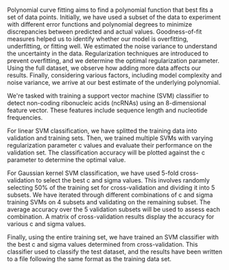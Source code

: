 Polynomial curve fitting aims to find a polynomial function that best fits a set of data points.
Initially, we have used a subset of the data to experiment with different error functions and polynomial degrees to minimize discrepancies between predicted and actual values. 
Goodness-of-fit measures helped us to identify whether our model is overfitting, underfitting, or fitting well. 
We estimated the noise variance to understand the uncertainty in the data. Regularization techniques are introduced to prevent overfitting, and we determine the optimal regularization parameter. 
Using the full dataset, we observe how adding more data affects our results. 
Finally, considering various factors, including model complexity and noise variance, we arrive at our best estimate of the underlying polynomial.

We're tasked with training a support vector machine (SVM) classifier to detect non-coding ribonucleic acids (ncRNAs) using an 8-dimensional feature vector. These features include sequence length and nucleotide frequencies. 

For linear SVM classification, we have splitted the training data into validation and training sets. Then, we trained multiple SVMs with varying regularization parameter c values and evaluate their performance on the validation set. The classification accuracy will be plotted against the c parameter to determine the optimal value.

For Gaussian kernel SVM classification, we have used 5-fold cross-validation to select the best c and sigma values. This involves randomly selecting 50% of the training set for cross-validation and dividing it into 5 subsets. We have iterated through different combinations of c and sigma training SVMs on 4 subsets and validating on the remaining subset. The average accuracy over the 5 validation subsets will be used to assess each combination. A matrix of cross-validation results display the accuracy for various c and sigma values.

Finally, using the entire training set, we have trained an SVM classifier with the best c and sigma values determined from cross-validation. This classifier used to classify the test dataset, and the results have been written to a file following the same format as the training data set.
